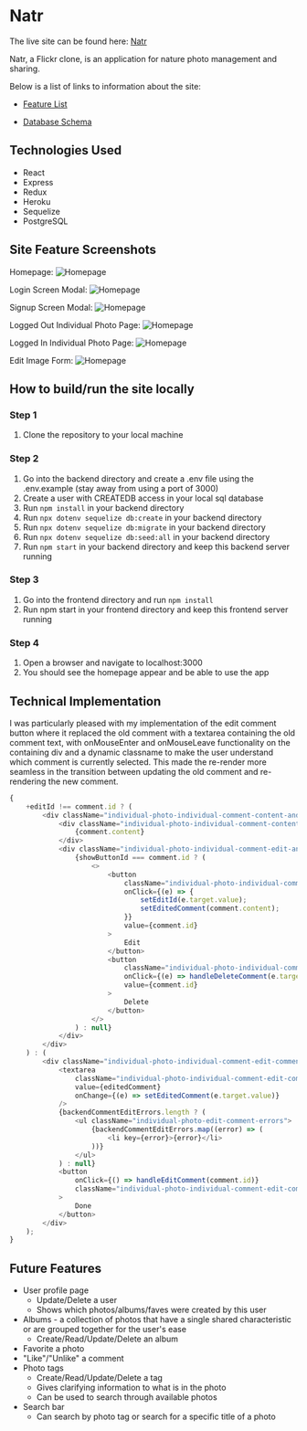# Natr

The live site can be found here: [Natr](https://natr-app.herokuapp.com/)

Natr, a Flickr clone, is an application for nature photo management and sharing.

Below is a list of links to information about the site:

-   [Feature List](../../wiki/Feature-List)

-   [Database Schema](../../wiki/Database-Schema)

## Technologies Used

-   React
-   Express
-   Redux
-   Heroku
-   Sequelize
-   PostgreSQL

## Site Feature Screenshots

Homepage:
![Homepage](./Homepage-Screenshot.png?raw=true)

Login Screen Modal:
![Homepage](./Login-Modal-Screenshot.png?raw=true)

Signup Screen Modal:
![Homepage](./Signup-Modal-Screenshot.png?raw=true)

Logged Out Individual Photo Page:
![Homepage](./Photo-Page-Screenshot.png?raw=true)

Logged In Individual Photo Page:
![Homepage](./Logged-In-Photo-Page-Screenshot.png?raw=true)

Edit Image Form:
![Homepage](./Edit-Image-Screenshot.png?raw=true)

## How to build/run the site locally

### Step 1

1. Clone the repository to your local machine

### Step 2

1. Go into the backend directory and create a .env file using the .env.example (stay away from using a port of 3000)
2. Create a user with CREATEDB access in your local sql database
3. Run `npm install` in your backend directory
4. Run `npx dotenv sequelize db:create` in your backend directory
5. Run `npx dotenv sequelize db:migrate` in your backend directory
6. Run `npx dotenv sequelize db:seed:all` in your backend directory
7. Run `npm start` in your backend directory and keep this backend server running

### Step 3

1. Go into the frontend directory and run `npm install`
2. Run npm start in your frontend directory and keep this frontend server running

### Step 4

1. Open a browser and navigate to localhost:3000
2. You should see the homepage appear and be able to use the app

## Technical Implementation

I was particularly pleased with my implementation of the edit comment button where it replaced the old comment with a textarea containing the old comment text, with onMouseEnter and onMouseLeave functionality on the containing div and a dynamic classname to make the user understand which comment is currently selected. This made the re-render more seamless in the transition between updating the old comment and re-rendering the new comment.

```js
{
    +editId !== comment.id ? (
        <div className="individual-photo-individual-comment-content-and-edit-and-delete-buttons">
            <div className="individual-photo-individual-comment-content">
                {comment.content}
            </div>
            <div className="individual-photo-individual-comment-edit-and-delete-buttons">
                {showButtonId === comment.id ? (
                    <>
                        <button
                            className="individual-photo-individual-comment-edit-button"
                            onClick={(e) => {
                                setEditId(e.target.value);
                                setEditedComment(comment.content);
                            }}
                            value={comment.id}
                        >
                            Edit
                        </button>
                        <button
                            className="individual-photo-individual-comment-delete-button"
                            onClick={(e) => handleDeleteComment(e.target.value)}
                            value={comment.id}
                        >
                            Delete
                        </button>
                    </>
                ) : null}
            </div>
        </div>
    ) : (
        <div className="individual-photo-individual-comment-edit-comment-container">
            <textarea
                className="individual-photo-individual-comment-edit-comment-content"
                value={editedComment}
                onChange={(e) => setEditedComment(e.target.value)}
            />
            {backendCommentEditErrors.length ? (
                <ul className="individual-photo-edit-comment-errors">
                    {backendCommentEditErrors.map((error) => (
                        <li key={error}>{error}</li>
                    ))}
                </ul>
            ) : null}
            <button
                onClick={() => handleEditComment(comment.id)}
                className="individual-photo-individual-comment-edit-comment-button"
            >
                Done
            </button>
        </div>
    );
}
```

## Future Features

-   User profile page
    -   Update/Delete a user
    -   Shows which photos/albums/faves were created by this user
-   Albums - a collection of photos that have a single shared characteristic or are grouped together for the user's ease
    -   Create/Read/Update/Delete an album
-   Favorite a photo
-   "Like"/"Unlike" a comment
-   Photo tags
    -   Create/Read/Update/Delete a tag
    -   Gives clarifying information to what is in the photo
    -   Can be used to search through available photos
-   Search bar
    -   Can search by photo tag or search for a specific title of a photo

